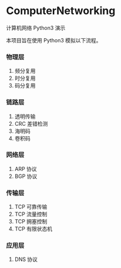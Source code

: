 # ComputerNetworking
计算机网络 Python3 演示

本项目旨在使用 Python3 模拟以下流程。

### 物理层
1. 频分复用
2. 时分复用
3. 码分复用

### 链路层
1. 透明传输
2. CRC 差错检测
3. 海明码
4. 卷积码

### 网络层
1. ARP 协议
2. BGP 协议

### 传输层
1. TCP 可靠传输
2. TCP 流量控制
3. TCP 拥塞控制
4. TCP 有限状态机

### 应用层
1. DNS 协议
